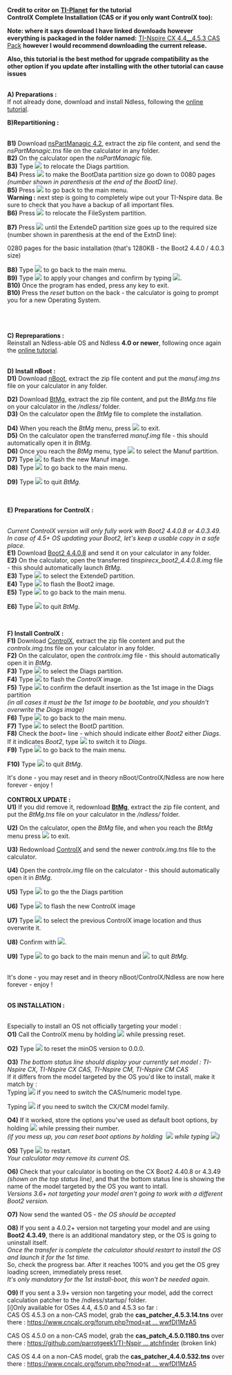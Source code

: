**Credit to critor on** [**TI-Planet**](https://tiplanet.org/forum/viewtopic.php?f=57\&t=18920#installcx) **for the tutorial**\
**ControlX Complete Installation (CAS or if you only want ControlX too):**

**Note: where it says download I have linked downloads however everything is packaged in the folder named:** [TI-Nspire CX 4.4\_\_4.5.3 CAS Pack](https://github.com/LevitateAlt/CAS-install-pack-for-CX/tree/main/TI-Nspire%20CX%204.4__4.5.3%20CAS%20Pack) **however I would recommend downloading the current release.**

**Also, this tutorial is the best method for upgrade compatibility as the other option if you update after installing with the other tutorial can cause issues**

 \
**A) Preparations :** \
If not already done, download and install Ndless, following the [online tutorial](https://tiplanet.org/forum/ndl3ss.php).

**B)Repartitioning :**

 \
**B1)** Download [nsPartManagic 4.2](https://tiplanet.org/forum/archives_voir.php?id=43277), extract the zip file content, and send the _nsPartManagic.tns_ file on the calculator in any folder. \
**B2)** On the calculator open the _nsPartManagic_ file. \
**B3)** Type ![](https://lh7-us.googleusercontent.com/g-Arr0WUTDbo-HoZ_Nmfz9eIVOVbGJMdQ4uzpDZpiQ1JWbkWoj_w9Rc_UDyQRM0vo0uDfpoXFuduR9JpLyirP1hDgb5TqYmMihNIX9U2g9WxaRHo5H3G5D_QyiHPKLmCYt5crzDr8_wE4ckhJUcJXxg) to relocate the Diags partition. \
**B4)** Press ![](https://lh7-us.googleusercontent.com/-mEn0tUTomuuTpIov4CyHWwbOPKArcB3duEllJmYMByUcpQjZ0boIQuBa45A4UCi9yJt2tujN2Iwv0zHPgDZZMk0MBvTcqDFBAhCHHychnp7emgI6CgPsrEEpBelM-IjPnIoU9t5l9dZDXgxtT5h0NY) to make the BootData partition size go down to 0080 pages _(number shown in parenthesis at the end of the BootD line)_. \
**B5)** Press ![](https://lh7-us.googleusercontent.com/zjmCQbA_knaawkm6pgLT6UgBf8SfcVu7aONlRodR0QrSFFUvpO__Xfk2hFzcTJNfFjMwScbsSDaWU6s2AClRJ1TBvmhZxqPc95Oq1eNDJWrDe4s_4BhW6-Z3gH1T8aM_2bZ8l7ipKejmGYEyMooj3dk) to go back to the main menu. \
**Warning :** next step is going to completely wipe out your TI-Nspire data. Be sure to check that you have a backup of all important files. \
**B6)** Press ![](https://lh7-us.googleusercontent.com/ydH6sDqFe6I7-Fgwm3zAvN3bsz0qsU9Ak4hT9EtgfmOVTHs7kNdqMm7j8ia90vgpiiX3NE6fe0IheRSMP9uJiPSDw8LirYQtDEm_Wv7e9PY4oBPB5XpBXLQaOA7-oaEp_QIhd31rsPEXoLWObaHdLS8) to relocate the FileSystem partition.

**B7)** Press ![](https://lh7-us.googleusercontent.com/es1vnRAXEAMh6I5XAy30r-1jdMq7oK8W4gTIstGVS8BgJU39Gj-iH6Mdsxm7xuIV_owyVeJdGP6xlJ8fbNab78ClKhhxdqIRS0hgl9jeKG_IZgR8ImsVFafj4RYAX33P1qnD9atgc9w5UEGJhg6Ftzo) until the ExtendeD partition size goes up to the required size (number shown in parenthesis at the end of the ExtnD line):

0280 pages for the basic installation (that's 1280KB - the Boot2 4.4.0 / 4.0.3 size)

**B8)** Type ![](https://lh7-us.googleusercontent.com/zjmCQbA_knaawkm6pgLT6UgBf8SfcVu7aONlRodR0QrSFFUvpO__Xfk2hFzcTJNfFjMwScbsSDaWU6s2AClRJ1TBvmhZxqPc95Oq1eNDJWrDe4s_4BhW6-Z3gH1T8aM_2bZ8l7ipKejmGYEyMooj3dk) to go back to the main menu. \
**B9)** Type ![](https://lh7-us.googleusercontent.com/zjmCQbA_knaawkm6pgLT6UgBf8SfcVu7aONlRodR0QrSFFUvpO__Xfk2hFzcTJNfFjMwScbsSDaWU6s2AClRJ1TBvmhZxqPc95Oq1eNDJWrDe4s_4BhW6-Z3gH1T8aM_2bZ8l7ipKejmGYEyMooj3dk) to apply your changes and confirm by typing ![](https://lh7-us.googleusercontent.com/KiAqOn_uNqowOrpu_c3kaZO6HAFL4b-QD5ne5cpkFQYDErup89ThguY6mKNR4F0TZJW0xTJXGFMxlu-o0-QkwhmsUU7tK-fTPFL7JlZJbcwui4LJuT4IYTjLEzQZpgWnpD56lI0SW6KAzCq9OlvsIII). \
**B10)** Once the program has ended, press any key to exit. \
**B10)** Press the _reset_ button on the back - the calculator is going to prompt you for a new Operating System.

 \
 \
 \
**C) Repreparations :** \
Reinstall an Ndless-able OS and Ndless **4.0 or newer**, following once again the [online tutorial](https://tiplanet.org/forum/ndl3ss.php).

 \
**D) Install nBoot :** \
**D1)** Download [nBoot](https://tiplanet.org/forum/archives_voir.php?id=652780), extract the zip file content and put the _manuf.img.tns_ file on your calculator in any folder.

**D2)** Download [BtMg](https://tiplanet.org/forum/archives_voir.php?id=10080), extract the zip file content, and put the _BtMg.tns_ file on your calculator in the _/ndless/_ folder. \
**D3)** On the calculator open the _BtMg_ file to complete the installation.

**D4)** When you reach the _BtMg_ menu, press ![](https://lh7-us.googleusercontent.com/zjmCQbA_knaawkm6pgLT6UgBf8SfcVu7aONlRodR0QrSFFUvpO__Xfk2hFzcTJNfFjMwScbsSDaWU6s2AClRJ1TBvmhZxqPc95Oq1eNDJWrDe4s_4BhW6-Z3gH1T8aM_2bZ8l7ipKejmGYEyMooj3dk) to exit. \
**D5)** On the calculator open the transferred _manuf.img_ file - this should automatically open it in _BtMg_. \
**D6)** Once you reach the _BtMg_ menu, type ![](https://lh7-us.googleusercontent.com/8WAIHSAz3qejxodL_yS94HM4DZuhMFZ7qdFReDvXhuIX0Kqw0ufkq0dyImzlb6GGKq9onGOzI7OpdKqNOwwaVNit_DPHPMZ7C346RWue-0w4PI-imOloqzveq3wS7Nngo7ElzmJDZORItg4sdGBzvJ8) to select the Manuf partition. \
**D7)** Type ![](https://lh7-us.googleusercontent.com/IvzXh8xuNPO2eW9Tik0Be-oOd8_Y7KzR_iVHaUV_i6fz6VO5QEWYB1A87MDXsp3XGMjIo4BeU40zdDb0fCW6wh2Ly_4Jw9GHzTcDlqMcXexLKZJR5pQXnW1bFld8IpQnFV5M9INppKoOpln7hcl1VJE) to flash the new Manuf image. \
**D8)** Type ![](https://lh7-us.googleusercontent.com/-tPLiV2EIwmmoDoPg57vwo-f9ckUv4GKrhQpKhqWyICqbxtkpOszzliGS5hk5O82s-gwybh4H_vcIK2LrNBRXiBgBEj5Bp5Z3wPOP4AnaNB3hj1C_KIlQsvcRWhHWt5SvkU4xBkc1p7uxnkkrXXdU1k) to go back to the main menu.

**D9)** Type ![](https://lh7-us.googleusercontent.com/-tPLiV2EIwmmoDoPg57vwo-f9ckUv4GKrhQpKhqWyICqbxtkpOszzliGS5hk5O82s-gwybh4H_vcIK2LrNBRXiBgBEj5Bp5Z3wPOP4AnaNB3hj1C_KIlQsvcRWhHWt5SvkU4xBkc1p7uxnkkrXXdU1k) to quit _BtMg_.

 \
 \
**E) Preparations for ControlX :**

 \
_Current ControlX version will only fully work with Boot2 4.4.0.8 or 4.0.3.49. In case of 4.5+ OS updating your Boot2, let's keep a usable copy in a safe place._ \
**E1)** Download [Boot2 4.4.0.8](https://tiplanet.org/forum/archives_voir.php?id=481757) and send it on your calculator in any folder. \
**E2)** On the calculator, open the transferred _tinspirecx\_boot2\_4.4.0.8.img_ file - this should automatically launch _BtMg_. \
**E3)** Type ![](https://lh7-us.googleusercontent.com/ydH6sDqFe6I7-Fgwm3zAvN3bsz0qsU9Ak4hT9EtgfmOVTHs7kNdqMm7j8ia90vgpiiX3NE6fe0IheRSMP9uJiPSDw8LirYQtDEm_Wv7e9PY4oBPB5XpBXLQaOA7-oaEp_QIhd31rsPEXoLWObaHdLS8) to select the ExtendeD partition. \
**E4)** Type ![](https://lh7-us.googleusercontent.com/IvzXh8xuNPO2eW9Tik0Be-oOd8_Y7KzR_iVHaUV_i6fz6VO5QEWYB1A87MDXsp3XGMjIo4BeU40zdDb0fCW6wh2Ly_4Jw9GHzTcDlqMcXexLKZJR5pQXnW1bFld8IpQnFV5M9INppKoOpln7hcl1VJE) to flash the Boot2 image. \
**E5)** Type ![](https://lh7-us.googleusercontent.com/-tPLiV2EIwmmoDoPg57vwo-f9ckUv4GKrhQpKhqWyICqbxtkpOszzliGS5hk5O82s-gwybh4H_vcIK2LrNBRXiBgBEj5Bp5Z3wPOP4AnaNB3hj1C_KIlQsvcRWhHWt5SvkU4xBkc1p7uxnkkrXXdU1k) to go back to the main menu.

**E6)** Type ![](https://lh7-us.googleusercontent.com/-tPLiV2EIwmmoDoPg57vwo-f9ckUv4GKrhQpKhqWyICqbxtkpOszzliGS5hk5O82s-gwybh4H_vcIK2LrNBRXiBgBEj5Bp5Z3wPOP4AnaNB3hj1C_KIlQsvcRWhHWt5SvkU4xBkc1p7uxnkkrXXdU1k) to quit _BtMg_.

 

**F) Install ControlX :** \
**F1)** Download [ControlX](https://tiplanet.org/forum/archives_voir.php?id=652778), extract the zip file content and put the _controlx.img.tns_ file on your calculator in any folder. \
**F2)** On the calculator, open the _controlx.img_ file - this should automatically open it in _BtMg_. \
**F3)** Type ![](https://lh7-us.googleusercontent.com/P96nZYIoGL5fh9qZSzl1q4DViMRCiWoN2eAcvMMgl3TKwG-is7ToN2tYbXQUqIKBFQbRvvfcvxJh2wn-MxJDI42zmJ6K1LyPLGAlorxoqc4BvvghmqjmKxdL79qbUHDE5ANArL6d7o5agK5d9PWQDXQ) to select the Diags partition. \
**F4)** Type ![](https://lh7-us.googleusercontent.com/IvzXh8xuNPO2eW9Tik0Be-oOd8_Y7KzR_iVHaUV_i6fz6VO5QEWYB1A87MDXsp3XGMjIo4BeU40zdDb0fCW6wh2Ly_4Jw9GHzTcDlqMcXexLKZJR5pQXnW1bFld8IpQnFV5M9INppKoOpln7hcl1VJE) to flash the _ControlX_ image. \
**F5)** Type ![](https://lh7-us.googleusercontent.com/u8rOqemltaGDeX2vEE9Sy58U2FdKilEywzrZLxcl9t_8PxRO3Za_OM0-TForNROxreCaZPtQiGfjHUZYqJfYZZue-VFaozEbGEsa9jzYWxLWJ-qL5QZUdXlt2cL_neEC5KG8mJKRa-Bn4P0QEArUGbI) to confirm the default insertion as the 1st image in the Diags partition \
_(in all cases it must be the 1st image to be bootable, and you shouldn't overwrite the Diags image)_ \
**F6)** Type ![](https://lh7-us.googleusercontent.com/-tPLiV2EIwmmoDoPg57vwo-f9ckUv4GKrhQpKhqWyICqbxtkpOszzliGS5hk5O82s-gwybh4H_vcIK2LrNBRXiBgBEj5Bp5Z3wPOP4AnaNB3hj1C_KIlQsvcRWhHWt5SvkU4xBkc1p7uxnkkrXXdU1k) to go back to the main menu. \
**F7)** Type ![](https://lh7-us.googleusercontent.com/8ilOsAzTdqa7ETiWVxKFO_uQGM8M_9mABHgtxQpJ94jyFJOHTrwWQIn6v6TSatiJ1s9Xg2KoOjFOKkwrccgwS58JICxl-mQ8cl0XDVqPHiwIKZ3-31fij7-DsGbG5aJ4JSxOFIbzFVXYkdsjx2Rnrb8) to select the BootD partition. \
**F8)** Check the _boot=_ line - which should indicate either _Boot2_ either _Diags_. \
If it indicates _Boot2_, type ![](https://lh7-us.googleusercontent.com/m60uFMUsiT1iKoEAZNNy7erH54InzZaEJ_zWmQ4YUpd5TQ-j3CM6AI8nB4yqsdLs_wDvS7V74tIPyzaDd9N1ETKnGBn9476ydkf9LFdi2sY3HSpw4ebh0dheaPnTZNr_uXnN0UBCuiEvBqv6Y2C1oro) to switch it to _Diags_. \
**F9)** Type ![](https://lh7-us.googleusercontent.com/-tPLiV2EIwmmoDoPg57vwo-f9ckUv4GKrhQpKhqWyICqbxtkpOszzliGS5hk5O82s-gwybh4H_vcIK2LrNBRXiBgBEj5Bp5Z3wPOP4AnaNB3hj1C_KIlQsvcRWhHWt5SvkU4xBkc1p7uxnkkrXXdU1k) to go back to the main menu.

**F10)** Type ![](https://lh7-us.googleusercontent.com/-tPLiV2EIwmmoDoPg57vwo-f9ckUv4GKrhQpKhqWyICqbxtkpOszzliGS5hk5O82s-gwybh4H_vcIK2LrNBRXiBgBEj5Bp5Z3wPOP4AnaNB3hj1C_KIlQsvcRWhHWt5SvkU4xBkc1p7uxnkkrXXdU1k) to quit _BtMg_.

It's done - you may reset and in theory nBoot/ControlX/Ndless are now here forever - enjoy ! \
 \
&#x20;  **CONTROLX UPDATE :**\
**U1)** If you did remove it, redownload [**BtMg**](https://tiplanet.org/forum/archives_voir.php?id=10080), extract the zip file content, and put the _BtMg.tns_ file on your calculator in the _/ndless/_ folder.

**U2)** On the calculator, open the _BtMg_ file, and when you reach the _BtMg_ menu press ![](https://lh7-us.googleusercontent.com/zjmCQbA_knaawkm6pgLT6UgBf8SfcVu7aONlRodR0QrSFFUvpO__Xfk2hFzcTJNfFjMwScbsSDaWU6s2AClRJ1TBvmhZxqPc95Oq1eNDJWrDe4s_4BhW6-Z3gH1T8aM_2bZ8l7ipKejmGYEyMooj3dk) to exit.

**U3)** Redownload [ControlX](https://tiplanet.org/forum/archives_voir.php?id=652778) and send the newer _controlx.img.tns_ file to the calculator.

**U4)** Open the _controlx.img_ file on the calculator - this should automatically open it in _BtMg_.

**U5)** Type ![](https://lh7-us.googleusercontent.com/P96nZYIoGL5fh9qZSzl1q4DViMRCiWoN2eAcvMMgl3TKwG-is7ToN2tYbXQUqIKBFQbRvvfcvxJh2wn-MxJDI42zmJ6K1LyPLGAlorxoqc4BvvghmqjmKxdL79qbUHDE5ANArL6d7o5agK5d9PWQDXQ) to go the the Diags partition

**U6)** Type ![](https://lh7-us.googleusercontent.com/IvzXh8xuNPO2eW9Tik0Be-oOd8_Y7KzR_iVHaUV_i6fz6VO5QEWYB1A87MDXsp3XGMjIo4BeU40zdDb0fCW6wh2Ly_4Jw9GHzTcDlqMcXexLKZJR5pQXnW1bFld8IpQnFV5M9INppKoOpln7hcl1VJE) to flash the new ControlX image

**U7)** Type ![](https://lh7-us.googleusercontent.com/9kyW8dUIKDFDA-oxLpeEr_MoWVxz6DE5viXD9Bh_YbHORYcD8BWPP7SrNBt90nc1xJiipgXoPIyQl4llnSYDTlmI3AiyGxtaei1wkWsdLF7QutpOYE8q7CIQsuuRy6w6dN0na5Se91lgSYLMjsnw1y4) to select the previous ControlX image location and thus overwrite it.

**U8)** Confirm with ![](https://lh7-us.googleusercontent.com/fUDb4ET5nv6OFJ-rqJ3QcNkNpt8YpOcYgbiqWSNNd-A3zKpvElY0s-ABlTGWopjnleY67I8STqteiNXrSmNAWBIPMYfph7By5q1RFT9g231pf2zMrGVwCQv_hzN7AF6vpJ9D398mPV4yeLESHsHrFz0).

**U9)** Type ![](https://lh7-us.googleusercontent.com/-tPLiV2EIwmmoDoPg57vwo-f9ckUv4GKrhQpKhqWyICqbxtkpOszzliGS5hk5O82s-gwybh4H_vcIK2LrNBRXiBgBEj5Bp5Z3wPOP4AnaNB3hj1C_KIlQsvcRWhHWt5SvkU4xBkc1p7uxnkkrXXdU1k) to go back to the main menun and ![](https://lh7-us.googleusercontent.com/-tPLiV2EIwmmoDoPg57vwo-f9ckUv4GKrhQpKhqWyICqbxtkpOszzliGS5hk5O82s-gwybh4H_vcIK2LrNBRXiBgBEj5Bp5Z3wPOP4AnaNB3hj1C_KIlQsvcRWhHWt5SvkU4xBkc1p7uxnkkrXXdU1k) to quit _BtMg_.

 \
It's done - you may reset and in theory nBoot/ControlX/Ndless are now here forever - enjoy !

 \
**OS INSTALLATION :**

 \
Especially to install an OS not officially targeting your model : \
**O1)** Call the ControlX menu by holding ![](https://lh7-us.googleusercontent.com/BoCRSVsMubbNr9cwQkbs5KFMFqeoHLeUSkKTQSSn-rE6gL_bTUpXb3i3ITqp2YUn_LK29Uu7pJBnkBpGhJcjO1rB8RnGL9uxgjZVlHFq1J4huryZsMGGgRkys0618ux9_B9h6FHgZcQ1B1h1UgYCtq0) while pressing reset.

**O2)** Type ![](https://lh7-us.googleusercontent.com/8ilOsAzTdqa7ETiWVxKFO_uQGM8M_9mABHgtxQpJ94jyFJOHTrwWQIn6v6TSatiJ1s9Xg2KoOjFOKkwrccgwS58JICxl-mQ8cl0XDVqPHiwIKZ3-31fij7-DsGbG5aJ4JSxOFIbzFVXYkdsjx2Rnrb8) to reset the minOS version to 0.0.0.

**O3)** _The bottom status line should display your currently set model : TI-Nspire CX, TI-Nspire CX CAS, TI-Nspire CM, TI-Nspire CM CAS_ \
If it differs from the model targeted by the OS you'd like to install, make it match by : \
Typing ![](https://lh7-us.googleusercontent.com/m60uFMUsiT1iKoEAZNNy7erH54InzZaEJ_zWmQ4YUpd5TQ-j3CM6AI8nB4yqsdLs_wDvS7V74tIPyzaDd9N1ETKnGBn9476ydkf9LFdi2sY3HSpw4ebh0dheaPnTZNr_uXnN0UBCuiEvBqv6Y2C1oro) if you need to switch the CAS/numeric model type.

Typing ![](https://lh7-us.googleusercontent.com/8ASa9WFX9nmoNGZyjlX-3MkssJ7zfFWNzl75cNESuIe2dyXRnJq4hUUbUKlShz2a5KuJbQQq4lDv4-v-dmDHhZ_eonmvQk5PaSR0M9MNE5VhWFzrndJ-Q6S5y6qFynWkPIJZlkXH2eGbDr1_ZJjTvH4) if you need to switch the CX/CM model family.

**O4)** If it worked, store the options you've used as default boot options, by holding ![](https://lh7-us.googleusercontent.com/BoCRSVsMubbNr9cwQkbs5KFMFqeoHLeUSkKTQSSn-rE6gL_bTUpXb3i3ITqp2YUn_LK29Uu7pJBnkBpGhJcjO1rB8RnGL9uxgjZVlHFq1J4huryZsMGGgRkys0618ux9_B9h6FHgZcQ1B1h1UgYCtq0) while pressing their number. \
_(if you mess up, you can reset boot options by holding_  ![](https://lh7-us.googleusercontent.com/BoCRSVsMubbNr9cwQkbs5KFMFqeoHLeUSkKTQSSn-rE6gL_bTUpXb3i3ITqp2YUn_LK29Uu7pJBnkBpGhJcjO1rB8RnGL9uxgjZVlHFq1J4huryZsMGGgRkys0618ux9_B9h6FHgZcQ1B1h1UgYCtq0) _while typing_ ![](https://lh7-us.googleusercontent.com/-tPLiV2EIwmmoDoPg57vwo-f9ckUv4GKrhQpKhqWyICqbxtkpOszzliGS5hk5O82s-gwybh4H_vcIK2LrNBRXiBgBEj5Bp5Z3wPOP4AnaNB3hj1C_KIlQsvcRWhHWt5SvkU4xBkc1p7uxnkkrXXdU1k)_)_

**O5)** Type ![](https://lh7-us.googleusercontent.com/-tPLiV2EIwmmoDoPg57vwo-f9ckUv4GKrhQpKhqWyICqbxtkpOszzliGS5hk5O82s-gwybh4H_vcIK2LrNBRXiBgBEj5Bp5Z3wPOP4AnaNB3hj1C_KIlQsvcRWhHWt5SvkU4xBkc1p7uxnkkrXXdU1k) to restart. \
_Your calculator may remove its current OS._

**O6)** Check that your calculator is booting on the CX Boot2 4.40.8 or 4.3.49 _(shown on the top status line)_, and that the bottom status line is showing the name of the model targeted by the OS you want to intall. \
_Versions 3.6+ not targeting your model aren't going to work with a different Boot2 version._

**O7)** Now send the wanted OS - _the OS should be accepted_

**O8)** If you sent a 4.0.2+ version not targeting your model and are using **Boot2 4.3.49**, there is an additional mandatory step, or the OS is going to uninstall itself. \
_Once the transfer is complete the calculator should restart to install the OS and launch it for the 1st time._ \
So, check the progress bar. After it reaches 100% and you get the OS grey loading screen, immediately press reset. \
_It's only mandatory for the 1st install-boot, this won't be needed again._

**O9)** If you sent a 3.9+ version non targeting your model, add the correct calculation patcher to the /ndless/startup/ folder. \
\[i]Only available for OSes 4.4, 4.5.0 and 4.5.3 so far : \
CAS OS 4.5.3 on a non-CAS model, grab the **cas\_patcher\_4.5.3.14.tns** over there : [https://www.cncalc.org/forum.php?mod=at ... wwfDI1MzA5](https://www.cncalc.org/forum.php?mod=attachment\&aid=MjQwNzh8NjAxNGJkYjF8MTY4MTAyODE1NnwwfDI1MzA5)

CAS OS 4.5.0 on a non-CAS model, grab the **cas\_patch\_4.5.0.1180.tns** over there : [https://github.com/parrotgeek1/TI-Nspir ... atchfinder](https://github.com/parrotgeek1/TI-Nspire/tree/master/patchfinder) (broken link)

CAS OS 4.4 on a non-CAS model, grab the **cas\_patcher\_4.4.0.532.tns** over there : [https://www.cncalc.org/forum.php?mod=at ... wwfDI1MzA5](https://www.cncalc.org/forum.php?mod=attachment\&aid=MjQwNzl8ODU0MmQwZTZ8MTY4MTAyODE1NnwwfDI1MzA5)
